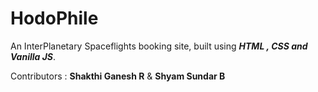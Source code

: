 # HodoPhile

An InterPlanetary Spaceflights booking site, built using ***HTML , CSS and Vanilla JS***.

Contributors : **Shakthi Ganesh R** & **Shyam Sundar B**
